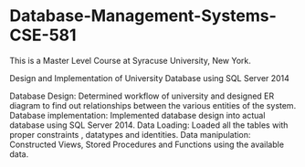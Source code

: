 # Database-Management-Systems-CSE-581
This is a Master Level Course at Syracuse University, New York.

Design and Implementation of University Database using SQL Server 2014

Database Design: Determined workflow of university and designed ER diagram to find out relationships between the various entities of the system.
Database implementation: Implemented database design into actual database using SQL Server 2014.
Data Loading: Loaded all the tables with proper constraints , datatypes and identities.
Data manipulation: Constructed Views, Stored Procedures and Functions using the available data. 
